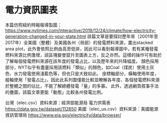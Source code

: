 # 電力資訊圖表
本篇仿照紐約時報報導製圖：https://www.nytimes.com/interactive/2018/12/24/climate/how-electricity-generation-changed-in-your-state.html
該篇文章是要探討歷年來（2001年至2017年）全美國（整體）及美國各州（局部）的發電燃料來源，畫出stacked area plot，此外會依照比例由高至低排，因此可以看到報導圖中，若有某種發電燃料來源比例激增，該區塊變會竄升至圖表上方，反之亦然。這樣的操作可有助於了解每個發電燃料來源在該年度的發電占比，以及歷年來的升降幅度。
顏色採用部分，NYT似乎有盡量採用該燃料「類似」的顏色，如Coal（煤炭）使用土灰色、水力發電使用淺藍色等，但也只是大致如此。
座標軸部分，橫軸使用年度，縱軸使用「發電占比」，因此此系列圖僅能比較並瞭解各年度、各個發電燃料來源於整體之間的佔比，不能了解總體發電「量」的多寡。
此外，透過網頁敘事手法的疊圖，該篇文章更能「動態」比較各州發電比例。


台灣（elec.csv）資料來源：經濟部能源局 電力供需表
https://data.gov.tw/dataset/112650
美國（elec_us.csv）資料來源：美國能源資訊管理局
https://www.eia.gov/electricity/data/browser/

